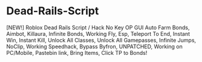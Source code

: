 # Dead-Rails-Script
[NEW!] Roblox Dead Rails Script / Hack No Key OP GUI Auto Farm Bonds, Aimbot, Killaura, Infinite Bonds, Working Fly, Esp, Teleport To End, Instant Win, Instant Kill, Unlock All Classes, Unlock All Gamepasses, Infinite Jumps, NoClip, Working Speedhack, Bypass Byfron, UNPATCHED, Working on PC/Mobile, Pastebin link, Bring Items, Click TP to Bonds!
